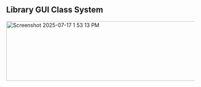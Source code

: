 ## Library GUI Class System
<img width="1004" height="159" alt="Screenshot 2025-07-17 1 53 13 PM" src="https://github.com/user-attachments/assets/743c2b94-c8b5-4073-821f-c8c43e4fd645" />
